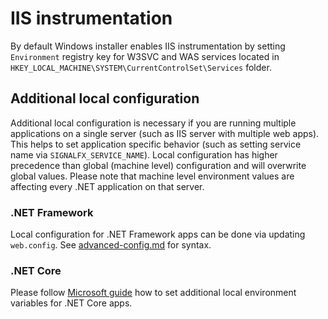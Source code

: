 # IIS instrumentation

By default Windows installer enables IIS instrumentation by setting `Environment` registry key for W3SVC and WAS services located in `HKEY_LOCAL_MACHINE\SYSTEM\CurrentControlSet\Services` folder.

## Additional local configuration

Additional local configuration is necessary if you are running multiple applications on a single server (such as IIS server with multiple web apps). This helps to set application specific behavior (such as setting service name via `SIGNALFX_SERVICE_NAME`). Local configuration has higher precedence than global (machine level) configuration and will overwrite global values. Please note that machine level environment values are affecting every .NET application on that server.

### .NET Framework

Local configuration for .NET Framework apps can be done via updating `web.config`. See [advanced-config.md](advanced-config.md#configuration-methods) for syntax.

### .NET Core

Please follow [Microsoft guide](https://docs.microsoft.com/en-us/aspnet/core/fundamentals/environments?view=aspnetcore-3.1#set-the-environment) how to set additional local environment variables for .NET Core apps.